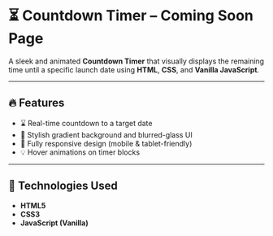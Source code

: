 # ⏳ Countdown Timer – Coming Soon Page

A sleek and animated **Countdown Timer** that visually displays the remaining time until a specific launch date using **HTML**, **CSS**, and **Vanilla JavaScript**.


---

## 🔥 Features

- ⌛ Real-time countdown to a target date
- 🎨 Stylish gradient background and blurred-glass UI
- 📱 Fully responsive design (mobile & tablet-friendly)
- 💡 Hover animations on timer blocks

---

## 🚀 Technologies Used

- **HTML5**
- **CSS3**
- **JavaScript (Vanilla)**


